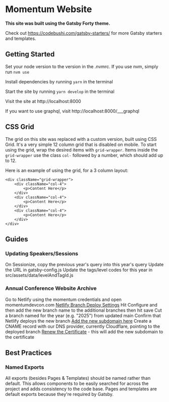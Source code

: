 # Momentum Website

**This site was built using the Gatsby Forty theme.**

Check out https://codebushi.com/gatsby-starters/ for more Gatsby starters and templates.


## Getting Started

Set your node version to the version in the .nvmrc. If you use nvm, simply run `nvm use`

Install dependencies by running `yarn` in the terminal

Start the site by running `yarn develop` in the terminal

Visit the site at http://localhost:8000

If you want to use graphql, visit http://localhost:8000/___graphql

## CSS Grid

The grid on this site was replaced with a custom version, built using CSS Grid. It's a very simple 12 column grid that is disabled on mobile. To start using the grid, wrap the desired items with `grid-wrapper`. Items inside the `grid-wrapper` use the class `col-` followed by a number, which should add up to 12.

Here is an example of using the grid, for a 3 column layout:

```
<div className="grid-wrapper">
    <div className="col-4">
        <p>Content Here</p>
    </div>
    <div className="col-4">
        <p>Content Here</p>
    </div>
    <div className="col-4">
        <p>Content Here</p>
    </div>
</div>
```

## Guides
### Updating Speakers/Sessions
On Sessionize, copy the previous year's query into this year's query
Update the URL in gatsby-config.js
Update the tags/level codes for this year in src/assets/data/levelAndTagId.js

### Annual Conference Website Archive
Go to Netlify using the momentum credentials and open momentumdevcon.com
[Netlify Branch Deploy Settings](https://app.netlify.com/projects/momentumdevcon/configuration/deploys#branches-and-deploy-contexts)
Hit Configure and then add the new branch name to the additional branches then hit save
Cut a branch named for the year (e.g. "2025") from updated main
Confirm that Netlify deploys the new branch 
[Add the new subdomain here](https://app.netlify.com/projects/momentumdevcon/domain-management#branch-subdomains)
Create a CNAME record with our DNS provider, currently Cloudflare, pointing to the deployed branch
[Renew the Certificate](https://app.netlify.com/projects/momentumdevcon/domain-management#ssl-tls-certificate)
    - this will add the new subdomain to the certificate
    
## Best Practices
### Named Exports
All exports (besides Pages & Templates) should be named rather than default. This allows components to be easily searched for across the project and adds consistency to the code base. Pages and templates are default exports because they're required by Gatsby.
